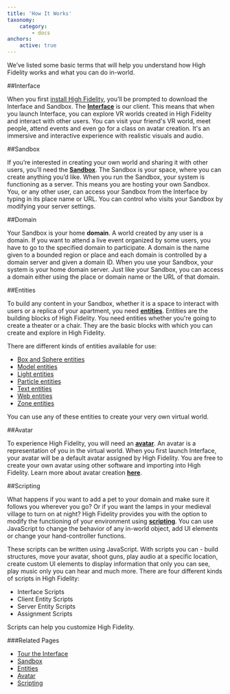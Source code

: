 ```yaml
---
title: 'How It Works'
taxonomy:
    category:
        - docs
anchors:
    active: true
---
```


We’ve listed some basic terms that will help you understand how High Fidelity works and what you can do in-world. 

##Interface

When you first [install High Fidelity](../../installation), you’ll be prompted to download the Interface and Sandbox. 
The [**Interface**](../../../create-and-explore/explore-interface) is our client. This means that when you launch Interface, you can explore VR worlds created in High Fidelity and interact with other users. You can visit your friend's VR world, meet people, attend events and even go for a class on avatar creation. It's an immersive and interactive experience with realistic visuals and audio. 



##Sandbox

If you’re interested in creating your own world and sharing it with other users, you’ll need the [**Sandbox**](../../../create-and-explore/start-working-in-your-sandbox). The Sandbox is your space, where you can create anything you’d like. When you run the Sandbox, your system is functioning as a server. This means you are hosting your own Sandbox. You, or any other user, can access your Sandbox from the Interface by typing in its place name or URL. You can control who visits your Sandbox by modifying your server settings.  



##Domain

Your Sandbox is your home **domain**. A world created by any user is a domain. If you want to attend a live event organized by some users, you have to go to the specified domain to participate. A domain is the name given to a bounded region or place and each domain is controlled by a domain server and given a domain ID. When you use your Sandbox, your system is your home domain server. Just like your Sandbox, you can access a domain either using the place or domain name or the URL of that domain. 



##Entities

To build any content in your Sandbox, whether it is a space to interact with users or a replica of your apartment, you need [**entities**](../../../create-and-explore/entities). Entities are the building blocks of High Fidelity. You need entities whether you're going to create a theater or a chair. They are the basic blocks with which you can create and explore in High Fidelity.

There are different kinds of entities available for use:
* [Box and Sphere entities](../../../create-and-explore/entities/box-and-sphere-entities)
* [Model entities](../../../create-and-explore/entities/model-entities)
* [Light entities](../../../create-and-explore/entities/light-entities)
* [Particle entities](../../../create-and-explore/entities/particle-entities)
* [Text entities](../../../create-and-explore/entities/text-entities)
* [Web entities](../../../create-and-explore/entities/web-entities)
* [Zone entities](../../../create-and-explore/entities/zone-entities)

You can use any of these entities to create your very own virtual world. 



##Avatar

To experience High Fidelity, you will need an [**avatar**](../../../create-and-explore/avatars). An avatar is a representation of you in the virtual world. When you first launch Interface, your avatar will be a default avatar assigned by High Fidelity. You are free to create your own avatar using other software and importing into High Fidelity. Learn more about avatar creation [**here**](../../../create-and-explore/avatars/create-avatars). 



##Scripting

What happens if you want to add a pet to your domain and make sure it follows you wherever you go? Or if you want the lamps in your medieval village to turn on at night? High Fidelity provides you with the option to modify the functioning of your environment using [**scripting**](../../../create-and-explore/all-about-scripting). You can use JavaScript to change the behavior of any in-world object, add UI elements or change your hand-controller functions. 

These scripts can be written using JavaScript. With scripts you can - build structures, move your avatar, shoot guns, play audio at a specific location, create custom UI elements to display information that only you can see, play music only you can hear and much more. There are four different kinds of scripts in High Fidelity:
* Interface Scripts
* Client Entity Scripts
* Server Entity Scripts
* Assignment Scripts

Scripts can help you customize High Fidelity. 



###Related Pages

* [Tour the Interface](../../../create-and-explore/explore-interface)
* [Sandbox](../../../create-and-explore/start-working-in-your-sandbox)
* [Entities](../../../create-and-explore/entities)
* [Avatar](../../../create-and-explore/avatars)
* [Scripting](../../../create-and-explore/all-about-scripting)
